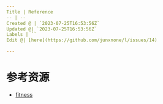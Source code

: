 ```yaml
---
Title | Reference
-- | --
Created @ | `2023-07-25T16:53:56Z`
Updated @| `2023-07-25T16:53:56Z`
Labels | ``
Edit @| [here](https://github.com/junxnone/l/issues/14)

---
```

# 参考资源
- [fitness](https://fitnessprogramer.com/?s=dumbbell)
